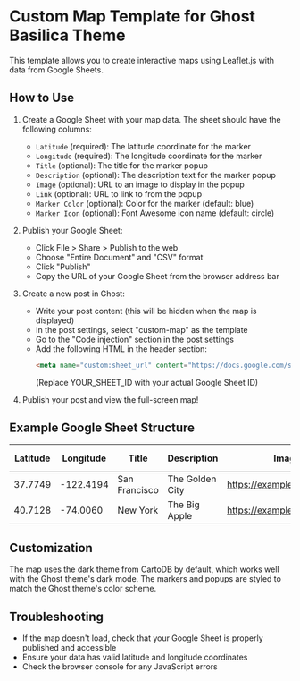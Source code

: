 # Custom Map Template for Ghost Basilica Theme

This template allows you to create interactive maps using Leaflet.js with data from Google Sheets.

## How to Use

1. Create a Google Sheet with your map data. The sheet should have the following columns:
   - `Latitude` (required): The latitude coordinate for the marker
   - `Longitude` (required): The longitude coordinate for the marker
   - `Title` (optional): The title for the marker popup
   - `Description` (optional): The description text for the marker popup
   - `Image` (optional): URL to an image to display in the popup
   - `Link` (optional): URL to link to from the popup
   - `Marker Color` (optional): Color for the marker (default: blue)
   - `Marker Icon` (optional): Font Awesome icon name (default: circle)

2. Publish your Google Sheet:
   - Click File > Share > Publish to the web
   - Choose "Entire Document" and "CSV" format
   - Click "Publish"
   - Copy the URL of your Google Sheet from the browser address bar

3. Create a new post in Ghost:
   - Write your post content (this will be hidden when the map is displayed)
   - In the post settings, select "custom-map" as the template
   - Go to the "Code injection" section in the post settings
   - Add the following HTML in the header section:
     ```html
     <meta name="custom:sheet_url" content="https://docs.google.com/spreadsheets/d/YOUR_SHEET_ID/edit">
     ```
     (Replace YOUR_SHEET_ID with your actual Google Sheet ID)

4. Publish your post and view the full-screen map!

## Example Google Sheet Structure

| Latitude | Longitude | Title | Description | Image | Link | Marker Color | Marker Icon |
|----------|-----------|-------|-------------|-------|------|-------------|-------------|
| 37.7749  | -122.4194 | San Francisco | The Golden City | https://example.com/sf.jpg | https://sf.gov | red | building |
| 40.7128  | -74.0060  | New York | The Big Apple | https://example.com/nyc.jpg | https://nyc.gov | blue | apple-alt |

## Customization

The map uses the dark theme from CartoDB by default, which works well with the Ghost theme's dark mode. The markers and popups are styled to match the Ghost theme's color scheme.

## Troubleshooting

- If the map doesn't load, check that your Google Sheet is properly published and accessible
- Ensure your data has valid latitude and longitude coordinates
- Check the browser console for any JavaScript errors

